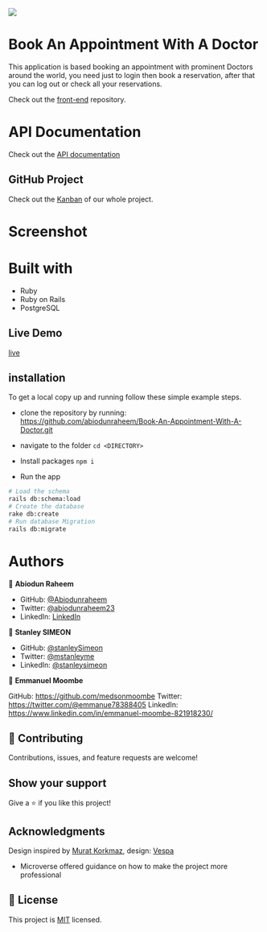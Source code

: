 ![](https://img.shields.io/badge/Microverse-blueviolet)
# Book An Appointment With A Doctor
This application is based booking an appointment with prominent Doctors around the world, you need just to login then book a reservation, after that you can log out or check all your reservations.

Check out the [front-end]()
repository.

# API Documentation
Check out the [API documentation](https://fierce-hollows-17198.herokuapp.com/api-docs/index.html)

## GitHub Project
Check out the [Kanban](https://github.com/users/abiodunraheem/projects/2/views/1) of our whole project.

# Screenshot

# Built with
- Ruby
- Ruby on Rails
- PostgreSQL

## Live Demo
[live]()

## installation

To get a local copy up and running follow these simple example steps.

- clone the repository by running: https://github.com/abiodunraheem/Book-An-Appointment-With-A-Doctor.git

- navigate to the folder
  ``` cd <DIRECTORY> ```
- Install packages
  ``` npm i ```
- Run the app
```sh
# Load the schema
rails db:schema:load
# Create the database
rake db:create
# Run database Migration
rails db:migrate
```

# Authors

👤 **Abiodun Raheem**

- GitHub: [@Abiodunraheem](https://github.com/Abiodunraheem)
- Twitter: [@abiodunraheem23](https://twitter.com/abiodunraheem23)
- LinkedIn: [LinkedIn](https://www.linkedin.com/in/abiodun-raheem)

👤 **Stanley SIMEON**

- GitHub: [@stanleySimeon](https://github.com/stanleySimeon)
- Twitter: [@mstanleyme](https://twitter.com/mstanleyme)
- LinkedIn: [@stanleysimeon](https://www.linkedin.com/in/stanleysimeon/)

👤 **Emmanuel Moombe**

GitHub: https://github.com/medsonmoombe
Twitter: https://twitter.com/@emmanue78388405
LinkedIn: https://www.linkedin.com/in/emmanuel-moombe-821918230/

## :handshake: Contributing

Contributions, issues, and feature requests are welcome!

## Show your support

Give a :star:️ if you like this project!

## Acknowledgments
Design inspired by [Murat Korkmaz](https://www.behance.net/muratk), design: [Vespa](https://www.behance.net/gallery/26425031/Vespa-Responsive-Redesign)

- Microverse offered guidance on how to make the project more professional

## 📝 License

This project is [MIT](./LICENSE) licensed.